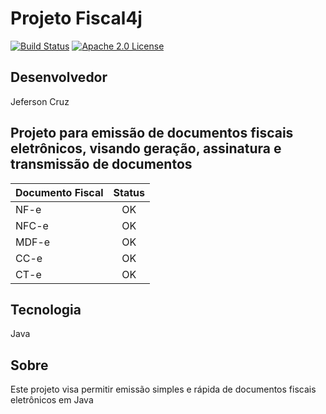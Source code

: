 # Projeto Fiscal4j

[![Build Status](https://travis-ci.org/BLACKFISHLABS/fiscal4j.svg?branch=master)](https://travis-ci.org/BLACKFISHLABS/fiscal4j)
[![Apache 2.0 License](https://img.shields.io/badge/license-apache%202.0-green.svg) ](https://github.com/BLACKFISHLABS/fiscal4j/blob/master/LICENSE)

## Desenvolvedor
Jeferson Cruz

## Projeto para emissão de documentos fiscais eletrônicos, visando geração, assinatura e transmissão de documentos

| Documento Fiscal    | Status         |
| ------------------- | :------------: |
| NF-e                | OK             |
| NFC-e               | OK             |
| MDF-e               | OK             |
| CC-e                | OK             |
| CT-e                | OK             |

## Tecnologia
Java
## Sobre
Este projeto visa permitir emissão simples e rápida de documentos fiscais eletrônicos em Java